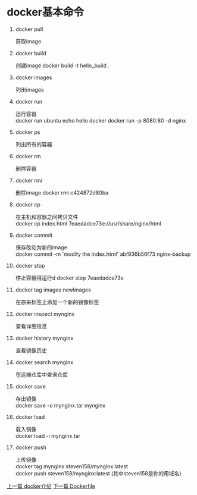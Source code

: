 # docker基本命令
1. docker pull

    获取image

2. docker build

    创建image
     docker build -t hello_build .

3. docker images

    列出images

4. docker run 

    运行容器        
    docker run ubuntu echo hello docker
    docker run -p 8080:80 -d nginx
5. docker ps

    列出所有的容器
6. docker rm 

    删除容器

7. docker rmi 

    删除image
    docker rmi c424872d80ba

8. docker cp 

    在主机和容器之间拷贝文件        
    docker cp index.html  7eaedadce73e://usr/share/nginx/html

9. docker commit

    保存改动为新的image     
     docker commit  -m 'modify the index.html' abf936b56f73 nginx-backup
10. docker stop
    
    停止容器得运行d
    docker stop 7eaedadce73e

11. docker tag images newImages

    在原来标签上添加一个新的镜像标签

12. docker inspect mynginx

    查看详细信息

13. docker history mynginx

    查看镜像历史

14. docker search mynginx

    在远端仓库中查询仓库

15. docker save

    存出镜像        
    docker save -o mynginx.tar mynginx

16. docker load 

    载入镜像        
    docker load -i mynginx.tar

17. docker push
    
    上传镜像     
    docker tag mynginx steven158/mynginx:latest  
    docker push steven158/mynginx:latest (其中steven158是你的用域名) 




 [上一篇 docker介绍](./01.md) [下一篇 Dockerfile](./03.md) 